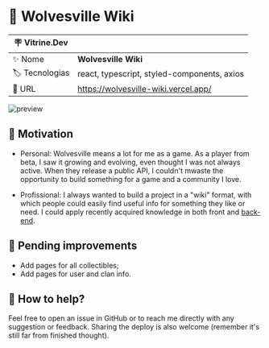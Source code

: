 # :wolf: Wolvesville Wiki

| :placard: Vitrine.Dev |     |
| -------------  | --- |
| :sparkles: Nome        | **Wolvesville Wiki**
| :label: Tecnologias | react, typescript, styled-components, axios
| :rocket: URL         | https://wolvesville-wiki.vercel.app/

![preview](https://user-images.githubusercontent.com/105985983/233744090-f519e3dc-0745-41d6-bfc2-23e94b5e5eea.png)

## :dart: Motivation

- Personal: Wolvesville means a lot for me as a game. As a player from beta, I saw it growing and evolving, even thought I was not always active. When they release a public API, I couldn't mwaste the opportunity to build something for a game and a community I love.

- Profissional: I always wanted to build a project in a "wiki" format, with which people could easily find useful info for something they like or need. I could apply recently acquired knowledge in both front and [back-end](https://github.com/Fearinn/wolvesvilleWikiAPI).

## :hammer: Pending improvements

- Add pages for all collectibles;
- Add pages for user and clan info.

## :handshake: How to help?

Feel free to open an issue in GitHub or to reach me directly with any suggestion or feedback. Sharing the deploy is also welcome (remember it's still far from finished thought).

